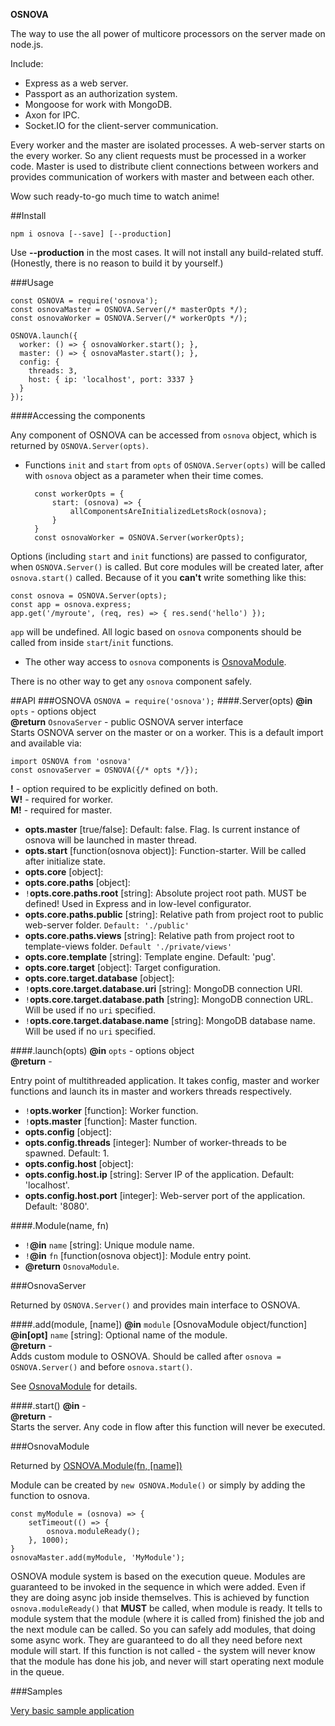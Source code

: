 **OSNOVA**

The way to use the all power of multicore processors on the server made on node.js.

Include:
- Express as a web server.
- Passport as an authorization system.
- Mongoose for work with MongoDB.
- Axon for IPC.
- Socket.IO for the client-server communication.

Every worker and the master are isolated processes. A web-server starts on the every worker. So any client requests must be processed in a worker code.
Master is used to distribute client connections between workers and provides communication of workers with master and between each other. 

Wow such ready-to-go much time to watch anime!

##Install

    npm i osnova [--save] [--production]

 Use **--production** in the most cases. It will not install any build-related stuff. (Honestly, there is no reason to build it by yourself.)

###Usage
    
    const OSNOVA = require('osnova');
    const osnovaMaster = OSNOVA.Server(/* masterOpts */);
    const osnovaWorker = OSNOVA.Server(/* workerOpts */);
    
    OSNOVA.launch({
      worker: () => { osnovaWorker.start(); },
      master: () => { osnovaMaster.start(); },
      config: {
        threads: 3,
        host: { ip: 'localhost', port: 3337 }
      }
    });
    
    
####Accessing the components

Any component of OSNOVA can be accessed from `osnova` object, which is returned by `OSNOVA.Server(opts)`.

- Functions `init` and `start` from `opts` of `OSNOVA.Server(opts)` 
will be called with `osnova` object as a parameter when their time comes.
    
        const workerOpts = {
            start: (osnova) => {
                allComponentsAreInitializedLetsRock(osnova);
            }
        }
        const osnovaWorker = OSNOVA.Server(workerOpts);

Options (including `start` and `init` functions) are passed to configurator, when `OSNOVA.Server()` is called. 
But core modules will be created later, after `osnova.start()` called. Because of it you **can't** write something like this:

    const osnova = OSNOVA.Server(opts);
    const app = osnova.express;
    app.get('/myroute', (req, res) => { res.send('hello') });

`app` will be undefined. All logic based on `osnova` components should be called from inside `start`/`init` functions. 

 - The other way access to `osnova` components is [OsnovaModule](#osnovamodule).
    
There is no other way to get any `osnova` component safely.

##API 
###OSNOVA
`OSNOVA = require('osnova');`
####.Server(opts)
**@in** `opts` - options object  
**@return** `OsnovaServer` - public OSNOVA server interface  
Starts OSNOVA server on the master or on a worker.
This is a default import and available via:

    import OSNOVA from 'osnova'
    const osnovaServer = OSNOVA({/* opts */});
    
**!** - option required to be explicitly defined on both.  
**W!** - required for worker.  
**M!** - required for master.

- **opts.master** [true/false]: 
Default: false. Flag. Is current instance of osnova will be launched in master thread.
- **opts.start** [function(osnova object)]:
Function-starter. Will be called after initialize state.
- **opts.core** [object]:
- **opts.core.paths** [object]:
- `!`**opts.core.paths.root** [string]: Absolute project root path. MUST be defined! Used in Express and in low-level configurator.
- **opts.core.paths.public** [string]: Relative path from project root to public web-server folder. `Default: './public'`
- **opts.core.paths.views** [string]: Relative path from project root to template-views folder. `Default './private/views'`
- **opts.core.template** [string]: Template engine. Default: 'pug'.
- **opts.core.target** [object]: Target configuration.
- **opts.core.target.database** [object]:
- `!`**opts.core.target.database.uri** [string]: MongoDB connection URI. 
- `!`**opts.core.target.database.path** [string]: MongoDB connection URL. Will be used if no `uri` specified.
- `!`**opts.core.target.database.name** [string]: MongoDB database name. Will be used if no `uri` specified.

####.launch(opts)
**@in** `opts` - options object  
**@return** -  

Entry point of multithreaded application. It takes config, master and worker functions and launch its in master and workers threads respectively.

- `!`**opts.worker** [function]: Worker function.
- `!`**opts.master** [function]: Master function.
- **opts.config** [object]:
- **opts.config.threads** [integer]: Number of worker-threads to be spawned. Default: 1.
- **opts.config.host** [object]:
- **opts.config.host.ip** [string]: Server IP of the application. Default: 'localhost'.
- **opts.config.host.port** [integer]: Web-server port of the application. Default: '8080'.

####.Module(name, fn)

 - `!`**@in** `name` [string]: Unique module name. 
 - `!`**@in** `fn` [function(osnova object)]: Module entry point.
 - **@return** `OsnovaModule`.  
 
###OsnovaServer

Returned by `OSNOVA.Server()` and provides main interface to OSNOVA.

####.add(module, [name])
**@in** `module` [OsnovaModule object/function]  
**@in[opt]** `name` [string]: Optional name of the module.  
**@return** -  
Adds custom module to OSNOVA. Should be called after `osnova = OSNOVA.Server()` and before `osnova.start()`.
    
See [OsnovaModule](#osnovamoduledesc) for details.

####.start()
**@in** -  
**@return** -  
Starts the server. Any code in flow after this function will never be executed.

###OsnovaModule

Returned by [OSNOVA.Module(fn, [name])](#moduledesc)
 
Module can be created by `new OSNOVA.Module()` or simply by adding the function to osnova.
    
    const myModule = (osnova) => {
        setTimeout(() => {
            osnova.moduleReady();
        }, 1000);
    }
    osnovaMaster.add(myModule, 'MyModule');
        
OSNOVA module system is based on the execution queue. Modules are guaranteed to be invoked 
in the sequence in which were added. Even if they are doing async job inside themselves. 
This is achieved by function `osnova.moduleReady()` that **MUST** be called, when module is ready.
It tells to module system that the module (where it is called from) finished the job 
and the next module can be called. So you can safely add modules, that doing some async work.
They are guaranteed to do all they need before next module will start. 
If this function is not called - the system will never 
know that the module has done his job, and never will start operating next module in the queue.


###Samples

[Very basic sample application](https://github.com/Noviel/osnova-basic-application)

